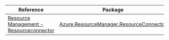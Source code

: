 | Reference | Package | Source |
|---|---|---|
|[Resource Management - Resourceconnector](resourcemanager.resourceconnector-readme.md)|[Azure.ResourceManager.ResourceConnector](https://www.nuget.org/packages/Azure.ResourceManager.ResourceConnector)|[GitHub](https://github.com/Azure/azure-sdk-for-net/blob/main/sdk/resourceconnector/Azure.ResourceManager.ResourceConnector)|
